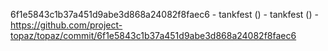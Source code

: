 6f1e5843c1b37a451d9abe3d868a24082f8faec6 - tankfest () - tankfest () - https://github.com/project-topaz/topaz/commit/6f1e5843c1b37a451d9abe3d868a24082f8faec6
